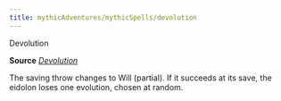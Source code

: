 ```yaml
---
title: mythicAdventures/mythicSpells/devolution
---
```

Devolution

**Source** [_Devolution_](advanced/spells/devolution#_devolution)

The saving throw changes to Will (partial). If it succeeds at its save, the eidolon loses one evolution, chosen at random.

